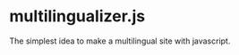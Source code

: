 multilingualizer.js
===================

The simplest idea to make a multilingual site with javascript.
